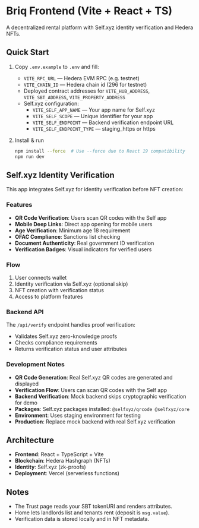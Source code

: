 # Briq Frontend (Vite + React + TS)

A decentralized rental platform with Self.xyz identity verification and Hedera NFTs.

## Quick Start
1. Copy `.env.example` to `.env` and fill:
   - `VITE_RPC_URL` — Hedera EVM RPC (e.g. testnet)
   - `VITE_CHAIN_ID` — Hedera chain id (296 for testnet)
   - Deployed contract addresses for `VITE_HUB_ADDRESS`, `VITE_SBT_ADDRESS`, `VITE_PROPERTY_ADDRESS`
   - Self.xyz configuration:
     - `VITE_SELF_APP_NAME` — Your app name for Self.xyz
     - `VITE_SELF_SCOPE` — Unique identifier for your app
     - `VITE_SELF_ENDPOINT` — Backend verification endpoint URL
     - `VITE_SELF_ENDPOINT_TYPE` — staging_https or https

2. Install & run
   ```bash
   npm install --force  # Use --force due to React 19 compatibility
   npm run dev
   ```

## Self.xyz Identity Verification

This app integrates Self.xyz for identity verification before NFT creation:

### Features
- **QR Code Verification**: Users scan QR codes with the Self app
- **Mobile Deep Links**: Direct app opening for mobile users
- **Age Verification**: Minimum age 18 requirement
- **OFAC Compliance**: Sanctions list checking
- **Document Authenticity**: Real government ID verification
- **Verification Badges**: Visual indicators for verified users

### Flow
1. User connects wallet
2. Identity verification via Self.xyz (optional skip)
3. NFT creation with verification status
4. Access to platform features

### Backend API
The `/api/verify` endpoint handles proof verification:
- Validates Self.xyz zero-knowledge proofs
- Checks compliance requirements
- Returns verification status and user attributes

### Development Notes
- **QR Code Generation**: Real Self.xyz QR codes are generated and displayed
- **Verification Flow**: Users can scan QR codes with the Self app
- **Backend Verification**: Mock backend skips cryptographic verification for demo
- **Packages**: Self.xyz packages installed: `@selfxyz/qrcode @selfxyz/core`
- **Environment**: Uses staging environment for testing
- **Production**: Replace mock backend with real Self.xyz verification

## Architecture
- **Frontend**: React + TypeScript + Vite
- **Blockchain**: Hedera Hashgraph (NFTs)
- **Identity**: Self.xyz (zk-proofs)
- **Deployment**: Vercel (serverless functions)

## Notes
- The Trust page reads your SBT tokenURI and renders attributes.
- Home lets landlords list and tenants rent (deposit is `msg.value`).
- Verification data is stored locally and in NFT metadata.